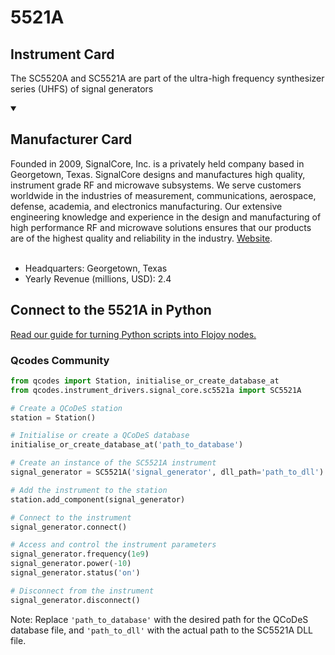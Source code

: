 
# 5521A

## Instrument Card

The SC5520A and SC5521A are part of the ultra-high frequency synthesizer series (UHFS) of signal generators

<details open>
<summary><h2>Manufacturer Card</h2></summary>
Founded in 2009, SignalCore, Inc. is a privately held company based in Georgetown, Texas. SignalCore designs and manufactures high quality, instrument grade RF and microwave subsystems. We serve customers worldwide in the industries of measurement, communications, aerospace, defense, academia, and electronics manufacturing. Our extensive engineering knowledge and experience in the design and manufacturing of high performance RF and microwave solutions ensures that our products are of the highest quality and reliability in the industry. <a href=https://www.signalcore.com/>Website</a>.
<br><br>
<ul>
  <li>Headquarters: Georgetown, Texas</li>
  <li>Yearly Revenue (millions, USD): 2.4</li>
</ul>
</details>

## Connect to the 5521A in Python

[Read our guide for turning Python scripts into Flojoy nodes.](https://docs.flojoy.ai/custom-nodes/creating-custom-node/)


### Qcodes Community

```python
from qcodes import Station, initialise_or_create_database_at
from qcodes.instrument_drivers.signal_core.sc5521a import SC5521A

# Create a QCoDeS station
station = Station()

# Initialise or create a QCoDeS database
initialise_or_create_database_at('path_to_database')

# Create an instance of the SC5521A instrument
signal_generator = SC5521A('signal_generator', dll_path='path_to_dll')

# Add the instrument to the station
station.add_component(signal_generator)

# Connect to the instrument
signal_generator.connect()

# Access and control the instrument parameters
signal_generator.frequency(1e9)
signal_generator.power(-10)
signal_generator.status('on')

# Disconnect from the instrument
signal_generator.disconnect()
```
Note: Replace `'path_to_database'` with the desired path for the QCoDeS database file, and `'path_to_dll'` with the actual path to the SC5521A DLL file.

